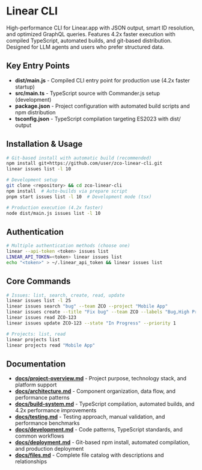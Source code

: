 <!-- Generated: 2025-08-31T18:51:03+02:00 -->

# Linear CLI

High-performance CLI for Linear.app with JSON output, smart ID resolution, and optimized GraphQL queries. Features 4.2x faster execution with compiled TypeScript, automated builds, and git-based distribution. Designed for LLM agents and users who prefer structured data.

## Key Entry Points

- **dist/main.js** - Compiled CLI entry point for production use (4.2x faster startup)
- **src/main.ts** - TypeScript source with Commander.js setup (development)
- **package.json** - Project configuration with automated build scripts and npm distribution
- **tsconfig.json** - TypeScript compilation targeting ES2023 with dist/ output

## Installation & Usage

```bash
# Git-based install with automatic build (recommended)
npm install git+https://github.com/user/zco-linear-cli.git
linear issues list -l 10

# Development setup
git clone <repository> && cd zco-linear-cli
npm install  # Auto-builds via prepare script
pnpm start issues list -l 10  # Development mode (tsx)

# Production execution (4.2x faster)
node dist/main.js issues list -l 10
```

## Authentication

```bash
# Multiple authentication methods (choose one)
linear --api-token <token> issues list
LINEAR_API_TOKEN=<token> linear issues list  
echo "<token>" > ~/.linear_api_token && linear issues list
```

## Core Commands

```bash
# Issues: list, search, create, read, update
linear issues list -l 25
linear issues search "bug" --team ZCO --project "Mobile App"
linear issues create --title "Fix bug" --team ZCO --labels "Bug,High Priority"
linear issues read ZCO-123
linear issues update ZCO-123 --state "In Progress" --priority 1

# Projects: list, read
linear projects list
linear projects read "Mobile App"
```

## Documentation

- **[docs/project-overview.md](docs/project-overview.md)** - Project purpose, technology stack, and platform support
- **[docs/architecture.md](docs/architecture.md)** - Component organization, data flow, and performance patterns
- **[docs/build-system.md](docs/build-system.md)** - TypeScript compilation, automated builds, and 4.2x performance improvements
- **[docs/testing.md](docs/testing.md)** - Testing approach, manual validation, and performance benchmarks
- **[docs/development.md](docs/development.md)** - Code patterns, TypeScript standards, and common workflows
- **[docs/deployment.md](docs/deployment.md)** - Git-based npm install, automated compilation, and production deployment
- **[docs/files.md](docs/files.md)** - Complete file catalog with descriptions and relationships
